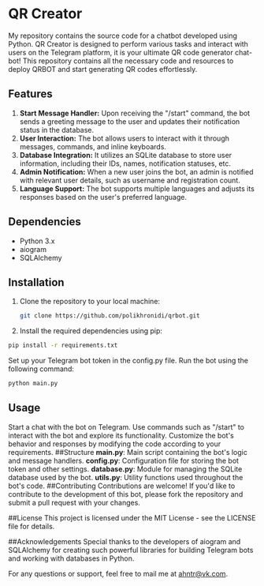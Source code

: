 # QR Creator

My repository contains the source code for a chatbot developed using Python. QR Creator is designed to perform various tasks and interact with users on the Telegram platform, it is your ultimate QR code generator chat-bot! This repository contains all the necessary code and resources to deploy QRBOT and start generating QR codes effortlessly.

## Features
1. **Start Message Handler:** Upon receiving the "/start" command, the bot sends a greeting message to the user and updates their notification status in the database.
2. **User Interaction:** The bot allows users to interact with it through messages, commands, and inline keyboards.
3. **Database Integration:** It utilizes an SQLite database to store user information, including their IDs, names, notification statuses, etc.
4. **Admin Notification:** When a new user joins the bot, an admin is notified with relevant user details, such as username and registration count.
5. **Language Support:** The bot supports multiple languages and adjusts its responses based on the user's preferred language.

## Dependencies
- Python 3.х
- aiogram
- SQLAlchemy

## Installation
1. Clone the repository to your local machine:

   ```bash
   git clone https://github.com/polikhronidi/qrbot.git
   ```
2. Install the required dependencies using pip:

```bash
pip install -r requirements.txt
```
Set up your Telegram bot token in the config.py file.
Run the bot using the following command:
```bash 
python main.py
```
## Usage
Start a chat with the bot on Telegram. Use commands such as "/start" to interact with the bot and explore its functionality. Customize the bot's behavior and responses by modifying the code according to your requirements.
##Structure
**main.py**: Main script containing the bot's logic and message handlers.
**config.py**: Configuration file for storing the bot token and other settings.
**database.py**: Module for managing the SQLite database used by the bot.
**utils.py**: Utility functions used throughout the bot's code.
##Contributing
Contributions are welcome! If you'd like to contribute to the development of this bot, please fork the repository and submit a pull request with your changes.

##License
This project is licensed under the MIT License - see the LICENSE file for details.

##Acknowledgements
Special thanks to the developers of aiogram and SQLAlchemy for creating such powerful libraries for building Telegram bots and working with databases in Python.

For any questions or support, feel free to mail me at ahntr@vk.com.
